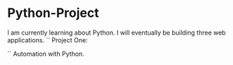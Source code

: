 # Python-Project
I am currently learning about Python. I will eventually be building three web applications.
``
Project One:

``
Automation with Python.
